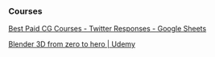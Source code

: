 ### Courses

[Best Paid CG Courses - Twitter Responses - Google Sheets](https://docs.google.com/spreadsheets/d/1DC1jX1rOXzL2y9KMb8pBK62uJoZTW53ma0Qb4tbmq9o/edit#gid=0)

[Blender 3D from zero to hero | Udemy](https://www.udemy.com/blender-3d-from-zero-to-hero/)
